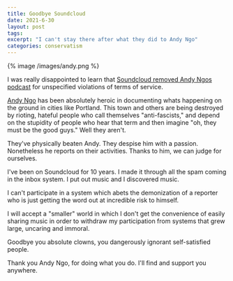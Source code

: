 ```yaml
---
title: Goodbye Soundcloud
date: 2021-6-30
layout: post
tags:
excerpt: "I can't stay there after what they did to Andy Ngo"
categories: conservatism
---
```


{% image /images/andy.png %}

I was really disappointed to learn that [Soundcloud removed Andy Ngos podcast](https://www.dailymail.co.uk/news/article-9737721/Andy-Ngo-latest-conservative-voice-CANCELED-Big-Tech-SoundCloud-bans-podcast.html)
for unspecified violations of terms of service.

[Andy Ngo](https://twitter.com/MrAndyNgo) has been absolutely heroic in documenting whats happening on the ground
in cities like Portland. This town and others are being destroyed by rioting, hateful people who call themselves
"anti-fascists," and depend on the stupidity of people who hear that
term and then imagine "oh, they must be the good guys." Well they aren't.

They've physically beaten Andy. They despise him with a passion. Nonetheless he reports
on their activities. Thanks to him, we can judge for ourselves.

I've been on Soundcloud for 10 years. I made it through all the spam coming
in the inbox system. I put out music and I discovered music.

I can't participate in a system which abets the demonization of a reporter
who is just getting the word out at incredible risk to himself.

I will accept a "smaller" world in which I don't get the convenience of easily
sharing music in order to withdraw my participation from systems that grew
large, uncaring and immoral.

Goodbye you absolute clowns, you dangerously ignorant self-satisfied people.

Thank you Andy Ngo, for doing what you do. I'll find and support you anywhere.
